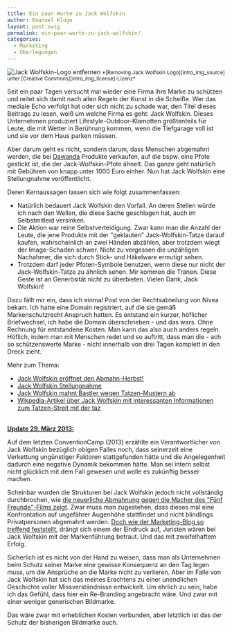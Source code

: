 ```yaml
---
title: Ein paar Worte zu Jack Wolfskin
author: Emanuel Kluge
layout: post.swig
permalink: ein-paar-worte-zu-jack-wolfskin/
categories:
  - Marketing
  - Überlegungen
---
```


<noscript data-src="/archive/wp-content/uploads/2009/10/jack-wolfskin-logo-entfernen.jpg" data-alt="Jack Wolfskin-Logo entfernen">
<img src="/archive/wp-content/uploads/2009/10/jack-wolfskin-logo-entfernen.jpg" alt="Jack Wolfskin-Logo entfernen">
</noscript>  
<small>*[Removing Jack Wolfskin Logo][intro_img_source] unter [Creative Commons][intro_img_license]-Lizenz*</small>

Seit ein paar Tagen versucht mal wieder eine Firma ihre Marke zu schützen und reitet sich damit nach allen Regeln der Kunst in die Scheiße. Wer das mediale Echo verfolgt hat oder sich nicht zu schade war, den Titel dieses Beitrags zu lesen, weiß um welche Firma es geht: Jack Wolfskin. Dieses Unternehmen produziert Lifestyle-Outdoor-Klamotten größtenteils für Leute, die mit Wetter in Berührung kommen, wenn die Tiefgarage voll ist und sie vor dem Haus parken müssen.

Aber darum geht es nicht, sondern darum, dass Menschen abgemahnt werden, die bei [Dawanda][dawanda] Produkte verkaufen, auf die bspw. eine Pfote gestickt ist, die der Jack-Wolfskin-Pfote ähnelt. Das ganze geht natürlich mit Gebühren von knapp unter 1000 Euro einher. Nun hat Jack Wolfskin eine Stellungnahme veröffentlicht.

Deren Kernaussagen lassen sich wie folgt zusammenfassen:

- Natürlich bedauert Jack Wolfskin den Vorfall. An deren Stellen würde ich nach den Wellen, die diese Sache geschlagen hat, auch im Selbstmitleid versinken.
- Die Aktion war reine Selbstverteidigung. Zwar kann man die Anzahl der Leute, die jene Produkte mit der "geklauten" Jack-Wolfskin-Tatze darauf kaufen, wahrscheinlich an zwei Händen abzählen, aber trotzdem wiegt der <span lang="en">Image</span>-Schaden schwer. Nicht zu vergessen die unzähligen Nachahmer, die sich durch Stick- und Häkelware ermutigt sehen.
- Trotzdem darf jeder Pfoten-Symbole benutzen, wenn diese nur nicht der Jack-Wolfskin-Tatze zu ähnlich sehen. Mir kommen die Tränen. Diese Geste ist an Generösität nicht zu überbieten. Vielen Dank, Jack Wolfskin!

Dazu fällt mir ein, dass ich einmal Post von der Rechtsabteilung von Nivea bekam. Ich hatte eine Domain registriert, auf die sie gemäß Markenschutzrecht Anspruch hatten. Es entstand ein kurzer, höflicher Briefwechsel, ich habe die Domain überschrieben - und das wars. Ohne Rechnung für entstandene Kosten. Man kann das also auch anders regeln. Höflich, indem man mit Menschen redet und so auftritt, dass man die - ach so schützenswerte Marke - nicht innerhalb von drei Tagen komplett in den Dreck zieht.

Mehr zum Thema:

- [Jack Wolfskin eröffnet den Abmahn-Herbst!][werbeblogger]
- [Jack Wolfskin Stellungnahme][stellungnahme]
- [Jack Wolfskin mahnt Bastler wegen Tatzen-Mustern ab][spiegel]
- [Wikpedia-Artikel über Jack Wolfskin mit interessanten Informationen zum Tatzen-Streit mit der taz][wikipedia]

<ins datetime="2013-03-29T12:29:52+00:00"><br /> <strong>Update 29. März 2013:</strong></p>

  <p>
    Auf dem letzten ConventionCamp (2013) erzählte ein Verantwortlicher von Jack Wolfskin bezüglich obigen Falles noch, dass seinerzeit eine Verkettung ungünstiger Faktoren stattgefunden hätte und die Angelegenheit dadurch eine negative Dynamik bekommen hätte. Man sei intern selbst nicht glücklich mit dem Fall gewesen und wolle es zukünftig besser machen.
  </p>

  <p>
    Scheinbar wurden die Strukturen bei Jack Wolfskin jedoch nicht vollständig durchbrochen, wie <a href="http://meedia.de/fernsehen/jack-wolfskin-geht-gegen-fuenf-freunde-logo-vor/2013/03/22.html">die neuerliche Abmahnung gegen die Macher des "Fünf Freunde"-Films zeigt</a>. Zwar muss man zugestehen, dass dieses mal eine Konfrontation auf ungefährer Augenhöhe stattfindet und nicht blindlings Privatpersonen abgemahnt werden. <a href="http://www.marketing-blog.biz/blog/archives/4354-Keine-Freunde-mehr-Jack-Wolfskin-trifft-Zielgruppe.html">Doch wie der Marketing-Blog so treffend feststellt</a>, drängt sich einem der Eindruck auf, Juristen wären bei Jack Wolfskin mit der Markenführung betraut. Und das mit zweifelhaftem Erfolg.
  </p>

  <p>
    Sicherlich ist es nicht von der Hand zu weisen, dass man als Unternehmen beim Schutz seiner Marke eine gewisse Konsequenz an den Tag legen muss, um die Ansprüche an die Marke nicht zu verlieren. Aber im Falle von Jack Wolfskin hat sich das meines Erachtens zu einer unendlichen Geschichte voller Missverständnisse entwickelt. Um ehrlich zu sein, habe ich das Gefühl, dass hier ein Re-Branding angebracht wäre. Und zwar mit einer weniger generischen Bildmarke.
  </p>

  <p>
    Das wäre zwar mit erheblichen Kosten verbunden, aber letztlich ist das der Schutz der bisherigen Bildmarke auch.
  </p>

</ins>

[intro_img_source]: http://www.flickr.com/photos/35378891@N06/4019431791/
[intro_img_license]: http://creativecommons.org/licenses/by/2.0/deed.en
[dawanda]: http://de.dawanda.com/
[werbeblogger]: http://www.werbeblogger.de/2009/10/17/jack-wolfskin-eroeffnet-den-abmahn-herbst/
[stellungnahme]: http://www.werbeblogger.de/2009/10/19/jack-wolfskin-stellungnahme/
[spiegel]: http://www.spiegel.de/netzwelt/netzpolitik/0,1518,655890,00.html
[wikipedia]: http://de.wikipedia.org/wiki/Jack_Wolfskin
